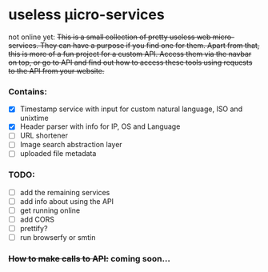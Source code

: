 # useless μicro-services

not online yet: ~~This is a small collection of pretty useless web micro-services. They can have a purpose if you find one for them. Apart from that, this is more of a fun project for a custom API. Access them via the navbar on top, or go to API and find out how to access these tools using requests to the API from your website.~~

### Contains:

- [x] Timestamp service with input for custom natural language, ISO and unixtime
- [x] Header parser with info for IP, OS and Language
- [ ] URL shortener
- [ ] Image search abstraction layer
- [ ] uploaded file metadata

### TODO:

- [ ] add the remaining services
- [ ] add info about using the API
- [ ] get running online
- [ ] add CORS
- [ ] prettify?
- [ ] run browserfy or smtin

### ~~How to make calls to API:~~ coming soon...